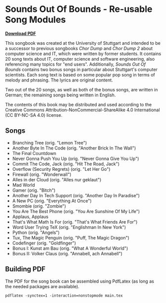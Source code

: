 # Sounds Out Of Bounds - Re-usable Song Modules

**[Download PDF](https://github.com/domschrei/soundsoutofbounds/releases/download/1.0.3/SoundsOutOfBounds_V1.0.3.pdf)**

This songbook was created at the University of Stuttgart and intended to be a successor to previous songbooks *Chor Dump* and *Chor Dump 2* about computer science and IT, which were written by former students.
It contains 20 song texts about IT, computer science and software engineering, also referencing many topics for "end users".
Additionally, *Sounds Out Of Bounds* contains two bonus songs in particular about Stuttgart's computer scientists.
Each song text is based on some popular pop song in terms of melody and phrasing. The lyrics are original content.

Two out of the 20 songs, as well as both of the bonus songs, are written in German; the remaining songs being written in English.

The contents of this book may be distributed and used according to the Creative Commons Attribution-NonCommercial-ShareAlike 4.0 International (CC BY-NC-SA 4.0) license.

## Songs

* Branching Tree (orig. "Lemon Tree")
* Another Byte In The Code (orig. "Another Brick In The Wall")
* The Final Countdown
* Never Gonna Push You Up (orig. "Never Gonna Give You Up")
* Commit The Code, Jack (orig. "Hit The Road, Jack")
* Overflow (Security Regrets) (orig. "Let Her Go")
* Firewall (orig. "Wonderwall")
* Alles in der Cloud (orig. "Alles nur geklaut")
* Mad World
* Gamer (orig. "Bitch")
* Another Day In Tech Support (orig. "Another Day In Paradise")
* A New PC (orig. "Everything At Once")
* Smombie (orig. "Zombie")
* You Are The Best Phone (orig. "You Are Sunshine Of My Life")
* Applaus, Applaus
* That's What Math Is For (orig. "That's What Friends Are For")
* Word User Trying TeX (orig. "Englishman In New York")
* Python (orig. "Angels")
* Tux, The Magic Penguin (orig. "Puff, The Magic Dragon")
* Codefinger (orig. "Goldfinger")
* Bonus I: Kunst am Bau (orig. "What A Wonderful World")
* Bonus II: Volker Claus (orig. "Annabell, ach Annabell")

## Building PDF

The PDF for the song book can be assembled using PdfLatex (as long as the needed packages are available).

`pdflatex -synctex=1 -interaction=nonstopmode main.tex`

